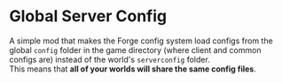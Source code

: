 # Global Server Config

A simple mod that makes the Forge config system load configs from the global `config` folder in the game directory (where client and common configs are) instead of the world's `serverconfig` folder.  
This means that **all of your worlds will share the same config files**.
